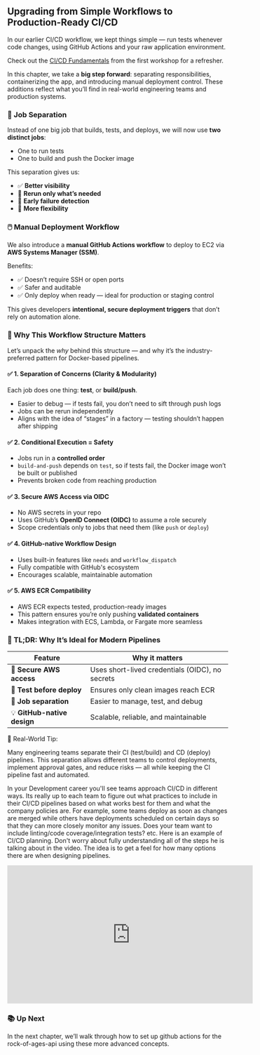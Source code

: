## Upgrading from Simple Workflows to Production-Ready CI/CD

In our earlier CI/CD workflow, we kept things simple — run tests whenever code changes, using GitHub Actions and your raw application environment.

Check out the [CI/CD Fundamentals]( ./cicd-fundamentals) from the first workshop for a refresher.

In this chapter, we take a **big step forward**:  separating responsibilities, containerizing the app, and introducing manual deployment control. These additions reflect what you’ll find in real-world engineering teams and production systems.


### 🧱 Job Separation

Instead of one big job that builds, tests, and deploys, we will now use **two distinct jobs**:

- One to run tests  
- One to build and push the Docker image


This separation gives us:

- ✅ **Better visibility**
- 🔁 **Rerun only what’s needed**
- 🚨 **Early failure detection**
- 🧩 **More flexibility**


### 🖱️ Manual Deployment Workflow

We also introduce a **manual GitHub Actions workflow** to deploy to EC2 via **AWS Systems Manager (SSM)**.

Benefits:
- ✅ Doesn’t require SSH or open ports
- ✅ Safer and auditable
- ✅ Only deploy when ready — ideal for production or staging control

This gives developers **intentional, secure deployment triggers** that don’t rely on automation alone.


### 🧠 Why This Workflow Structure Matters

Let’s unpack the *why* behind this structure — and why it’s the industry-preferred pattern for Docker-based pipelines.


#### ✅ 1. Separation of Concerns (Clarity & Modularity)

Each job does one thing: **test**, or **build/push**.

- Easier to debug — if tests fail, you don’t need to sift through push logs  
- Jobs can be rerun independently  
- Aligns with the idea of “stages” in a factory — testing shouldn’t happen after shipping


#### ✅ 2. Conditional Execution = Safety

- Jobs run in a **controlled order**  
- `build-and-push` depends on `test`, so if tests fail, the Docker image won’t be built or published  
- Prevents broken code from reaching production


#### ✅ 3. Secure AWS Access via OIDC

- No AWS secrets in your repo  
- Uses GitHub’s **OpenID Connect (OIDC)** to assume a role securely  
- Scope credentials only to jobs that need them (like `push` or `deploy`)


#### ✅ 4. GitHub-native Workflow Design

- Uses built-in features like `needs` and `workflow_dispatch` 
- Fully compatible with GitHub's ecosystem  
- Encourages scalable, maintainable automation


#### ✅ 5. AWS ECR Compatibility

- AWS ECR expects tested, production-ready images  
- This pattern ensures you’re only pushing **validated containers**  
- Makes integration with ECS, Lambda, or Fargate more seamless


### 🔁 TL;DR: Why It’s Ideal for Modern Pipelines

| Feature | Why it matters |
|--------|----------------|
| 🔐 **Secure AWS access** | Uses short-lived credentials (OIDC), no secrets |
| 🧪 **Test before deploy** | Ensures only clean images reach ECR |
| 🧱 **Job separation** | Easier to manage, test, and debug |
| 💡 **GitHub-native design** | Scalable, reliable, and maintainable |

📝 Real-World Tip:

Many engineering teams separate their CI (test/build) and CD (deploy) pipelines. This separation allows different teams to control deployments, implement approval gates, and reduce risks — all while keeping the CI pipeline fast and automated.

In your Development career you'll see teams approach CI/CD in different ways. Its really up to each team to figure out what practices to include in their CI/CD pipelines based on what works best for them and what the company policies are. For example, some teams deploy as soon as changes are merged while others have deployments scheduled on certain days so that they can more closely monitor any issues. Does your team want to include linting/code coverage/integration tests? etc. Here is an example of CI/CD planning. Don't worry about fully understanding all of the steps he is talking about in the video. The idea is to get a feel for how many options there are when designing pipelines. 

<iframe width="560" height="315" src="https://www.youtube.com/embed/KnSBNd3b0qI?si=NU_jgREdjxGWDETO" title="YouTube video player" frameborder="0" allow="accelerometer; autoplay; clipboard-write; encrypted-media; gyroscope; picture-in-picture; web-share" referrerpolicy="strict-origin-when-cross-origin" allowfullscreen></iframe>

### 📚 Up Next

In the next chapter, we’ll walk through how to set up github actions for the rock-of-ages-api using these more advanced concepts. 